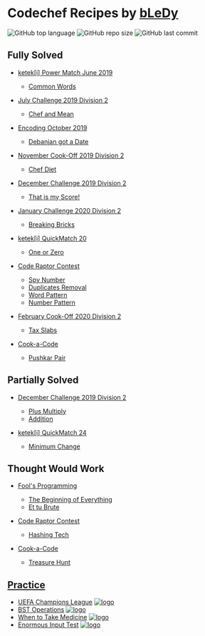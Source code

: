 # Codechef Recipes by [bLeDy](https://www.codechef.com/users/bledy)

![GitHub top language](https://img.shields.io/github/languages/top/ibledy/codechef-recipes)
![GitHub repo size](https://img.shields.io/github/repo-size/ibledy/codechef-recipes)
![GitHub last commit](https://img.shields.io/github/last-commit/ibledy/codechef-recipes)


## Fully Solved

- [ketek[i] Power Match June 2019](https://www.codechef.com/KQ162019)
    - [Common Words](KQ162019/common-words/main.py)

- [July Challenge 2019 Division 2](https://www.codechef.com/JULY19B)
    - [Chef and Mean](JULY19B/chef-and-mean/main.py)

- [Encoding October 2019](https://www.codechef.com/ENOC2019)
    - [Debanjan got a Date](ENOC2019/debanjan-got-a-date/main.py)

- [November Cook-Off 2019 Division 2](https://www.codechef.com/COOK112B)
    - [Chef Diet](COOK112B/chef-diet/main.py)

- [December Challenge 2019 Division 2](https://www.codechef.com/DEC19B)
    - [That is my Score!](DEC19B/that-is-my-score/main.py)

- [January Challenge 2020 Division 2](https://www.codechef.com/JAN20B)
    - [Breaking Bricks](JAN20B/breaking-bricks/main.py)

- [ketek[i] QuickMatch 20](https://www.codechef.com/QM202020)
    - [One or Zero](QM202020/one-or-zero/main.py)

- [Code Raptor Contest](https://www.codechef.com/CRPC2020)
    - [Spy Number](CRPC2020/spy-number/main.py)
    - [Duplicates Removal](CRPC2020/duplicates-removal/main.py)
    - [Word Pattern](CRPC2020/word-pattern/main.py)
    - [Number Pattern](CRPC2020/number-pattern/main.py)

- [February Cook-Off 2020 Division 2](https://www.codechef.com/COOK115B)
    - [Tax Slabs](COOK115B/tax-slabs/main.py)

- [Cook-a-Code](https://www.codechef.com/CACD2020)
    - [Pushkar Pair](CACD2020/pushkar-pair/main.py)


## Partially Solved

- [December Challenge 2019 Division 2](https://www.codechef.com/DEC19B)
    - [Plus Multiply](DEC19B/plus-multiply/main.py)
    - [Addition](DEC19B/addition/main.py)

- [ketek[i] QuickMatch 24](https://www.codechef.com/QM242020)
    - [Minimum Change](QM242020/minimum-change/main.py)


## Thought Would Work

- [Fool's Programming](https://www.codechef.com/FOLG2020)
    - [The Beginning of Everything](FOLG2020/the-beginning-of-everything/main.py)
    - [Et tu Brute](FOLG2020/et-tu-brute/main.py)

- [Code Raptor Contest](https://www.codechef.com/CRPC2020)
    - [Hashing Tech](CRPC2020/hashing-tech/main.py)

- [Cook-a-Code](https://www.codechef.com/CACD2020)
    - [Treasure Hunt](CACD2020/treasure-hunt/main.py)



## [Practice](https://www.codechef.com/problems/school)

- [UEFA Champions League](PRACTICE/uefa-champions-league/main.py) [![logo]](https://www.codechef.com/problems/UCL)
- [BST Operations](PRACTICE/bst-operations/main.py) [![logo]](https://www.codechef.com/problems/BSTOPS)
- [When to Take Medicine](PRACTICE/when-to-take-medicine/main.py) [![logo]](https://www.codechef.com/problems/MEDIC)
- [Enormous Input Test](PRACTICE/enormous-input-test/main.py) [![logo]](https://www.codechef.com/problems/INTEST)

[logo]: https://s3.us-east-2.amazonaws.com/upload-icon/uploads/icons/png/12828268421557901896-16.png "Docs Logo"
